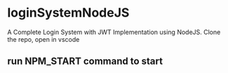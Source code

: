 # loginSystemNodeJS
A Complete Login System with JWT Implementation using NodeJS. 
Clone the repo, open in vscode
## run NPM_START command to start
